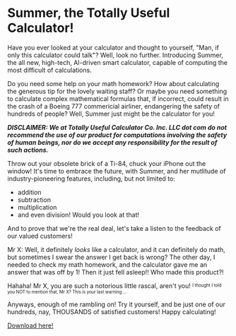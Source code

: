 # Summer, the Totally Useful Calculator!

Have you ever looked at your calculator and thought to yourself, "Man, if only this calculator could talk"? Well, look no further. Introducing Summer, the all new, high-tech, AI-driven smart calculator, capable of computing the most difficult of calculations.    
  
Do you need some help on your math homework? How about calculating the generous tip for the lovely waiting staff? Or maybe you need something to calculate complex mathematical formulas that, if incorrect, could result in the crash of a Boeing 777 commericial airliner, endangering the safety of hundreds of people? Well, 
Summer just might be the calculator for you!  
  
***DISCLAIMER: We at Totally Useful Calculator Co. Inc. LLC dot com do not recommend the use of our product for computations involving the safety of human beings, nor do we accept any responsibility for the result of such actions.***

Throw out your obsolete brick of a Ti-84, chuck your iPhone out the window! It's time to embrace the future, with Summer, and her mutlitude of industry-pioneering features, including, but not limited to:
- addition
- subtraction
- multiplication
- and even division! Would you look at that!

And to prove that we're the real deal, let's take a listen to the feedback of our valued customers!  

Mr X: Well, it definitely *looks* like a calculator, and it can definitely do math, but sometimes I swear the answer I get back is wrong? The other day, I needed to check my math homework, and the calculator gave me an answer that was off by 1! Then it just fell asleep!! Who made this product?!

Hahaha! Mr X, you are such a notorious little rascal, aren't you! <sup><sub>I thought I told you NOT to mention that, Mr X? This is your last warning....</sup></sub>

Anyways, enough of me rambling on! Try it yourself, and be just one of our hundreds, nay, THOUSANDS of satisfied customers! Happy calculating!

[Download here!](https://github.com/kaialami/totally-useful-calculator/releases/tag/Download)
